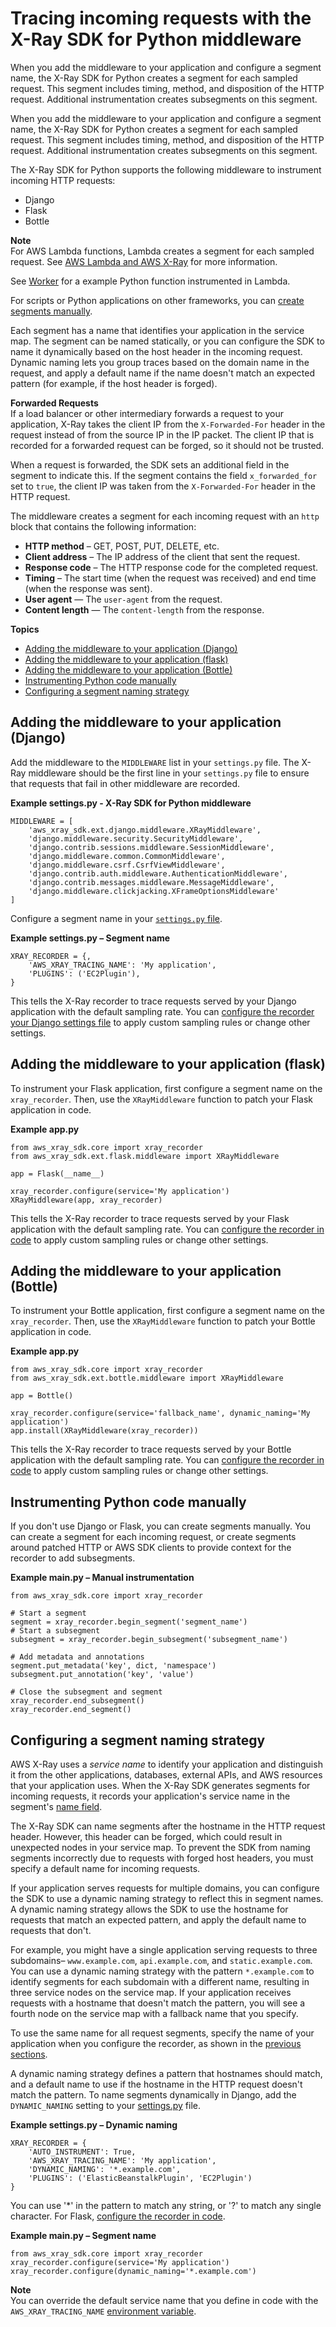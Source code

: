 # Tracing incoming requests with the X\-Ray SDK for Python middleware<a name="xray-sdk-python-middleware"></a>

When you add the middleware to your application and configure a segment name, the X\-Ray SDK for Python creates a segment for each sampled request\. This segment includes timing, method, and disposition of the HTTP request\. Additional instrumentation creates subsegments on this segment\.

When you add the middleware to your application and configure a segment name, the X\-Ray SDK for Python creates a segment for each sampled request\. This segment includes timing, method, and disposition of the HTTP request\. Additional instrumentation creates subsegments on this segment\.

The X\-Ray SDK for Python supports the following middleware to instrument incoming HTTP requests: 
+ Django
+ Flask
+ Bottle

**Note**  
For AWS Lambda functions, Lambda creates a segment for each sampled request\. See [AWS Lambda and AWS X\-Ray](xray-services-lambda.md) for more information\.

See [Worker](scorekeep-lambda.md#scorekeep-lambda-worker) for a example Python function instrumented in Lambda\.

For scripts or Python applications on other frameworks, you can [create segments manually](#xray-sdk-python-middleware-manual)\.

Each segment has a name that identifies your application in the service map\. The segment can be named statically, or you can configure the SDK to name it dynamically based on the host header in the incoming request\. Dynamic naming lets you group traces based on the domain name in the request, and apply a default name if the name doesn't match an expected pattern \(for example, if the host header is forged\)\.

**Forwarded Requests**  
If a load balancer or other intermediary forwards a request to your application, X\-Ray takes the client IP from the `X-Forwarded-For` header in the request instead of from the source IP in the IP packet\. The client IP that is recorded for a forwarded request can be forged, so it should not be trusted\.

When a request is forwarded, the SDK sets an additional field in the segment to indicate this\. If the segment contains the field `x_forwarded_for` set to `true`, the client IP was taken from the `X-Forwarded-For` header in the HTTP request\.

The middleware creates a segment for each incoming request with an `http` block that contains the following information:
+ **HTTP method** – GET, POST, PUT, DELETE, etc\.
+ **Client address** – The IP address of the client that sent the request\.
+ **Response code** – The HTTP response code for the completed request\.
+ **Timing** – The start time \(when the request was received\) and end time \(when the response was sent\)\.
+ **User agent** — The `user-agent` from the request\.
+ **Content length** — The `content-length` from the response\.

**Topics**
+ [Adding the middleware to your application \(Django\)](#xray-sdk-python-adding-middleware-django)
+ [Adding the middleware to your application \(flask\)](#xray-sdk-python-adding-middleware-flask)
+ [Adding the middleware to your application \(Bottle\)](#xray-sdk-python-adding-middleware-bottle)
+ [Instrumenting Python code manually](#xray-sdk-python-middleware-manual)
+ [Configuring a segment naming strategy](#xray-sdk-python-middleware-naming)

## Adding the middleware to your application \(Django\)<a name="xray-sdk-python-adding-middleware-django"></a>

Add the middleware to the `MIDDLEWARE` list in your `settings.py` file\. The X\-Ray middleware should be the first line in your `settings.py` file to ensure that requests that fail in other middleware are recorded\.

**Example settings\.py \- X\-Ray SDK for Python middleware**  

```
MIDDLEWARE = [
    'aws_xray_sdk.ext.django.middleware.XRayMiddleware',
    'django.middleware.security.SecurityMiddleware',
    'django.contrib.sessions.middleware.SessionMiddleware',
    'django.middleware.common.CommonMiddleware',
    'django.middleware.csrf.CsrfViewMiddleware',
    'django.contrib.auth.middleware.AuthenticationMiddleware',
    'django.contrib.messages.middleware.MessageMiddleware',
    'django.middleware.clickjacking.XFrameOptionsMiddleware'
]
```

Configure a segment name in your [`settings.py` file](xray-sdk-python-configuration.md#xray-sdk-python-middleware-configuration-django)\.

**Example settings\.py – Segment name**  

```
XRAY_RECORDER = {,
    'AWS_XRAY_TRACING_NAME': 'My application',
    'PLUGINS': ('EC2Plugin'),
}
```

This tells the X\-Ray recorder to trace requests served by your Django application with the default sampling rate\. You can [configure the recorder your Django settings file](xray-sdk-python-configuration.md#xray-sdk-python-middleware-configuration-django) to apply custom sampling rules or change other settings\.

## Adding the middleware to your application \(flask\)<a name="xray-sdk-python-adding-middleware-flask"></a>

To instrument your Flask application, first configure a segment name on the `xray_recorder`\. Then, use the `XRayMiddleware` function to patch your Flask application in code\.

**Example app\.py**  

```
from aws_xray_sdk.core import xray_recorder
from aws_xray_sdk.ext.flask.middleware import XRayMiddleware

app = Flask(__name__)

xray_recorder.configure(service='My application')
XRayMiddleware(app, xray_recorder)
```

This tells the X\-Ray recorder to trace requests served by your Flask application with the default sampling rate\. You can [configure the recorder in code](xray-sdk-python-configuration.md#xray-sdk-python-middleware-configuration-code) to apply custom sampling rules or change other settings\.

## Adding the middleware to your application \(Bottle\)<a name="xray-sdk-python-adding-middleware-bottle"></a>

To instrument your Bottle application, first configure a segment name on the `xray_recorder`\. Then, use the `XRayMiddleware` function to patch your Bottle application in code\.

**Example app\.py**  

```
from aws_xray_sdk.core import xray_recorder
from aws_xray_sdk.ext.bottle.middleware import XRayMiddleware
 
app = Bottle()
 
xray_recorder.configure(service='fallback_name', dynamic_naming='My application')
app.install(XRayMiddleware(xray_recorder))
```

This tells the X\-Ray recorder to trace requests served by your Bottle application with the default sampling rate\. You can [configure the recorder in code](xray-sdk-python-configuration.md#xray-sdk-python-middleware-configuration-code) to apply custom sampling rules or change other settings\.

## Instrumenting Python code manually<a name="xray-sdk-python-middleware-manual"></a>

If you don't use Django or Flask, you can create segments manually\. You can create a segment for each incoming request, or create segments around patched HTTP or AWS SDK clients to provide context for the recorder to add subsegments\.

**Example main\.py – Manual instrumentation**  

```
from aws_xray_sdk.core import xray_recorder

# Start a segment
segment = xray_recorder.begin_segment('segment_name')
# Start a subsegment
subsegment = xray_recorder.begin_subsegment('subsegment_name')

# Add metadata and annotations
segment.put_metadata('key', dict, 'namespace')
subsegment.put_annotation('key', 'value')

# Close the subsegment and segment
xray_recorder.end_subsegment()
xray_recorder.end_segment()
```

## Configuring a segment naming strategy<a name="xray-sdk-python-middleware-naming"></a>

AWS X\-Ray uses a *service name* to identify your application and distinguish it from the other applications, databases, external APIs, and AWS resources that your application uses\. When the X\-Ray SDK generates segments for incoming requests, it records your application's service name in the segment's [name field](xray-api-segmentdocuments.md#api-segmentdocuments-fields)\.

The X\-Ray SDK can name segments after the hostname in the HTTP request header\. However, this header can be forged, which could result in unexpected nodes in your service map\. To prevent the SDK from naming segments incorrectly due to requests with forged host headers, you must specify a default name for incoming requests\.

If your application serves requests for multiple domains, you can configure the SDK to use a dynamic naming strategy to reflect this in segment names\. A dynamic naming strategy allows the SDK to use the hostname for requests that match an expected pattern, and apply the default name to requests that don't\.

For example, you might have a single application serving requests to three subdomains– `www.example.com`, `api.example.com`, and `static.example.com`\. You can use a dynamic naming strategy with the pattern `*.example.com` to identify segments for each subdomain with a different name, resulting in three service nodes on the service map\. If your application receives requests with a hostname that doesn't match the pattern, you will see a fourth node on the service map with a fallback name that you specify\.

To use the same name for all request segments, specify the name of your application when you configure the recorder, as shown in the [previous sections](#xray-sdk-python-adding-middleware-django)\.

A dynamic naming strategy defines a pattern that hostnames should match, and a default name to use if the hostname in the HTTP request doesn't match the pattern\. To name segments dynamically in Django, add the `DYNAMIC_NAMING` setting to your [settings\.py](xray-sdk-python-configuration.md#xray-sdk-python-middleware-configuration-django) file\.

**Example settings\.py – Dynamic naming**  

```
XRAY_RECORDER = {
    'AUTO_INSTRUMENT': True,
    'AWS_XRAY_TRACING_NAME': 'My application',
    'DYNAMIC_NAMING': '*.example.com',
    'PLUGINS': ('ElasticBeanstalkPlugin', 'EC2Plugin')
}
```

You can use '\*' in the pattern to match any string, or '?' to match any single character\. For Flask, [configure the recorder in code](xray-sdk-python-configuration.md#xray-sdk-python-middleware-configuration-code)\.

**Example main\.py – Segment name**  

```
from aws_xray_sdk.core import xray_recorder
xray_recorder.configure(service='My application')
xray_recorder.configure(dynamic_naming='*.example.com')
```

**Note**  
You can override the default service name that you define in code with the `AWS_XRAY_TRACING_NAME` [environment variable](xray-sdk-python-configuration.md#xray-sdk-python-configuration-envvars)\.
